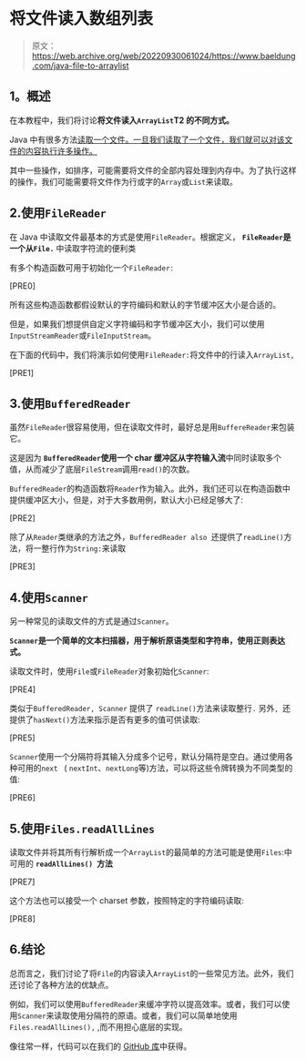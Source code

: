 # 将文件读入数组列表

> 原文：<https://web.archive.org/web/20220930061024/https://www.baeldung.com/java-file-to-arraylist>

## **1。概述**

在本教程中，我们将讨论**将文件读入`ArrayList`T2 的不同方式。**

Java 中有很多方法[读取一个文件。一旦我们读取了一个文件，我们就可以对该文件的内容执行许多操作。](/web/20221208143830/https://www.baeldung.com/java-read-file)

其中一些操作，如排序，可能需要将文件的全部内容处理到内存中。为了执行这样的操作，我们可能需要将文件作为行或字的`Array`或`List`来读取。

## 2.使用`FileReader`

在 Java 中读取文件最基本的方式是使用`FileReader`。根据定义， **`FileReader`是一个从`File.`** 中读取字符流的便利类

有多个构造函数可用于初始化一个`FileReader:`

[PRE0]

所有这些构造函数都假设默认的字符编码和默认的字节缓冲区大小是合适的。

但是，如果我们想提供自定义字符编码和字节缓冲区大小，我们可以使用`InputStreamReader`或`FileInputStream`。

在下面的代码中，我们将演示如何使用`FileReader:`将文件中的行读入`ArrayList,`

[PRE1]

## 3.使用`BufferedReader`

虽然`FileReader`很容易使用，但在读取文件时，最好总是用`BuffereReader`来包装它。

这是因为 **`BufferedReader`使用一个 char 缓冲区从字符输入流**中同时读取多个值，从而减少了底层`FileStream`调用`read()`的次数。

`BufferedReader`的构造函数将`Reader`作为输入。此外，我们还可以在构造函数中提供缓冲区大小，但是，对于大多数用例，默认大小已经足够大了:

[PRE2]

除了从`Reader`类继承的方法之外，`BufferedReader also `还提供了`readLine()`方法，将一整行作为`String:`来读取

[PRE3]

## 4.使用`Scanner`

另一种常见的读取文件的方式是通过`Scanner`。

**`Scanner`是一个简单的文本扫描器，用于解析原语类型和字符串，使用正则表达式。**

读取文件时，使用`File`或`FileReader`对象初始化`Scanner`:

[PRE4]

类似于`BufferedReader, Scanner` 提供了 `readLine()`方法来读取整行`.` 另外`, `还提供了`hasNext()`方法来指示是否有更多的值可供读取:

[PRE5]

`Scanner`使用一个分隔符将其输入分成多个记号，默认分隔符是空白。通过使用各种可用的`next ` ( `nextInt`、`nextLong`等)方法，可以将这些令牌转换为不同类型的值:

[PRE6]

## 5.使用`Files.readAllLines`

读取文件并将其所有行解析成一个`ArrayList`的最简单的方法可能是使用`Files`:中可用的 **`readAllLines() `方法**

[PRE7]

这个方法也可以接受一个 charset 参数，按照特定的字符编码读取:

[PRE8]

## 6.结论

总而言之，我们讨论了将`File`的内容读入`ArrayList`的一些常见方法。此外，我们还讨论了各种方法的优缺点。

例如，我们可以使用`BufferedReader`来缓冲字符以提高效率。或者，我们可以使用`Scanner`来读取使用分隔符的原语。或者，我们可以简单地使用`Files.readAllLines(),` ,而不用担心底层的实现。

像往常一样，代码可以在我们的 [GitHub 库](https://web.archive.org/web/20221208143830/https://github.com/eugenp/tutorials/tree/master/core-java-modules/core-java-io)中获得。
